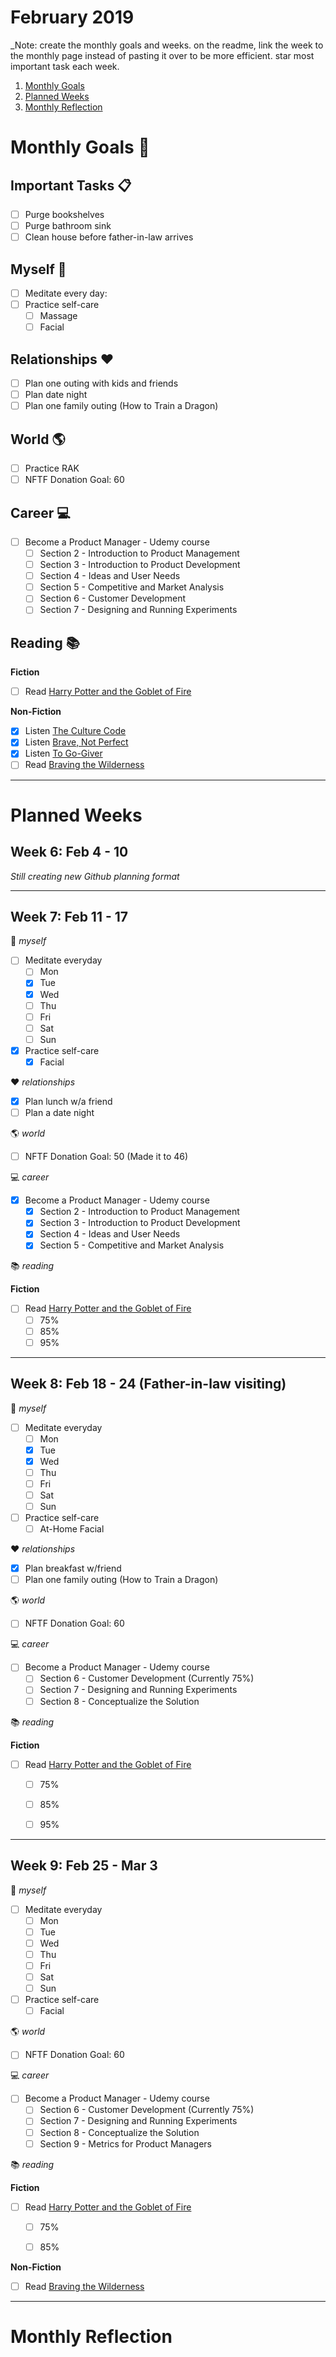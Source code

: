 February 2019
============

_Note: create the monthly goals and weeks. on the readme, link the week to the monthly page instead of pasting it over to be more efficient. star most important task each week. 

1. [Monthly Goals](https://github.com/candicodeit/personal-goals/tree/master/2019/02-february.md#monthly-goals)
2. [Planned Weeks](https://github.com/candicodeit/personal-goals/tree/master/2019/02-february.md#planned-weeks)
3. [Monthly Reflection](https://github.com/candicodeit/personal-goals/tree/master/2019/02-february.md#monthly-reflection)


# Monthly Goals :calendar:

## Important Tasks :clipboard:
- [ ] Purge bookshelves
- [ ] Purge bathroom sink
- [ ] Clean house before father-in-law arrives

## Myself :bamboo:
- [ ] Meditate every day: 
- [ ] Practice self-care
  - [ ] Massage
  - [ ] Facial

## Relationships :heart:
- [ ] Plan one outing with kids and friends
- [ ] Plan date night
- [ ] Plan one family outing (How to Train a Dragon)

## World :earth_americas:
- [ ] Practice RAK
- [ ] NFTF Donation Goal: 60

## Career :computer:
- [ ] Become a Product Manager - Udemy course
  - [ ] Section 2 - Introduction to Product Management
  - [ ] Section 3 - Introduction to Product Development
  - [ ] Section 4 - Ideas and User Needs
  - [ ] Section 5 - Competitive and Market Analysis
  - [ ] Section 6 - Customer Development
  - [ ] Section 7 - Designing and Running Experiments

## Reading :books:

**Fiction** 
- [ ] Read [Harry Potter and the Goblet of Fire](https://www.goodreads.com/book/show/17347382-harry-potter-and-the-goblet-of-fire)

**Non-Fiction** 
- [x] Listen [The Culture Code](https://www.goodreads.com/book/show/33517721-the-culture-code)
- [x] Listen [Brave, Not Perfect](https://www.goodreads.com/book/show/40364335-brave-not-perfect)
- [x] Listen [To Go-Giver](https://www.goodreads.com/book/show/1873060.The_Go_Giver)
- [ ] Read [Braving the Wilderness](https://www.goodreads.com/book/show/34565022-braving-the-wilderness)

---------------------------------------------

# Planned Weeks

## Week 6: Feb 4 - 10

_Still creating new Github planning format_

---------------------------------------------

## Week 7: Feb 11 - 17

:bamboo: _myself_
- [ ] Meditate everyday
  - [ ] Mon
  - [x] Tue
  - [x] Wed
  - [ ] Thu
  - [ ] Fri
  - [ ] Sat
  - [ ] Sun
- [x] Practice self-care
  - [x] Facial

:heart: _relationships_
- [x] Plan lunch w/a friend
- [ ] Plan a date night

:earth_americas: _world_
- [ ] NFTF Donation Goal: 50 (Made it to 46)

:computer: _career_
- [x] Become a Product Manager - Udemy course
  - [x] Section 2 - Introduction to Product Management
  - [x] Section 3 - Introduction to Product Development
  - [x] Section 4 - Ideas and User Needs
  - [x] Section 5 - Competitive and Market Analysis
  
:books: _reading_

**Fiction** 
- [ ] Read [Harry Potter and the Goblet of Fire](https://www.goodreads.com/book/show/17347382-harry-potter-and-the-goblet-of-fire)
  - [ ] 75%
  - [ ] 85%
  - [ ] 95%

---------------------------------------------

## Week 8: Feb 18 - 24 (Father-in-law visiting)

:bamboo: _myself_
- [ ] Meditate everyday
  - [ ] Mon
  - [x] Tue
  - [x] Wed
  - [ ] Thu
  - [ ] Fri
  - [ ] Sat
  - [ ] Sun
- [ ] Practice self-care
  - [ ] At-Home Facial  

:heart: _relationships_
- [x] Plan breakfast w/friend
- [ ] Plan one family outing (How to Train a Dragon)

:earth_americas: _world_
- [ ] NFTF Donation Goal: 60

:computer: _career_
- [ ] Become a Product Manager - Udemy course
  - [ ] Section 6 - Customer Development (Currently 75%)
  - [ ] Section 7 - Designing and Running Experiments
  - [ ] Section 8 - Conceptualize the Solution

:books: _reading_

**Fiction** 
- [ ] Read [Harry Potter and the Goblet of Fire](https://www.goodreads.com/book/show/17347382-harry-potter-and-the-goblet-of-fire)
  - [ ] 75%
  - [ ] 85%
  - [ ] 95%


---------------------------------------------

## Week 9: Feb 25 - Mar 3

:bamboo: _myself_
- [ ] Meditate everyday
  - [ ] Mon
  - [ ] Tue
  - [ ] Wed
  - [ ] Thu
  - [ ] Fri
  - [ ] Sat
  - [ ] Sun
- [ ] Practice self-care
  - [ ] Facial

:earth_americas: _world_
- [ ] NFTF Donation Goal: 60

:computer: _career_
- [ ] Become a Product Manager - Udemy course
  - [ ] Section 6 - Customer Development (Currently 75%)
  - [ ] Section 7 - Designing and Running Experiments
  - [ ] Section 8 - Conceptualize the Solution
  - [ ] Section 9 - Metrics for Product Managers

:books: _reading_

**Fiction** 
- [ ] Read [Harry Potter and the Goblet of Fire](https://www.goodreads.com/book/show/17347382-harry-potter-and-the-goblet-of-fire)
  - [ ] 75%
  - [ ] 85%
  

**Non-Fiction** 
- [ ] Read [Braving the Wilderness](https://www.goodreads.com/book/show/34565022-braving-the-wilderness)  

---------------------------------------------

# Monthly Reflection
